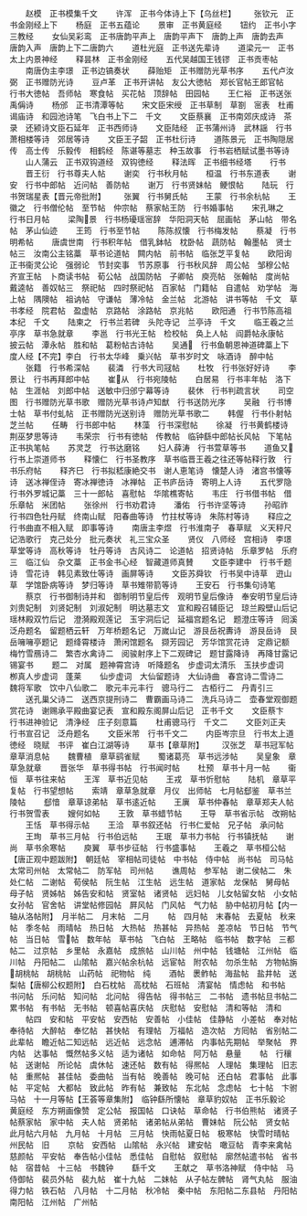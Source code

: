 <!-- { "loadSidebar": true } -->
　　赵模　正书模集千文
　　许浑　正书今体诗上下【乌丝栏】
　　张钦元　正书金刚经上下
　　杨庭　正书五蕴论
　　景审　正书黄庭经
　　钮约　正书小字三教经
　　女仙吴彩鸾　正书唐韵平声上　唐韵平声下　唐韵上声　唐韵去声　唐韵入声　唐韵上下二唐韵六
　　道杜光庭　正书送先辈诗
　　道梁元一　正书太上内景神经
　　释昙林　正书金刚经
　　五代吴越国王钱镠　正书贡枣帖
　　南唐伪主李璟　正书边镐奏状
　　薛贻矩　正书赠防光草书序
　　五代卢汝弼　正书赠防光诗
　　豆卢革　正书开讲帖　友公大徳帖　郑长官帖王郎官帖　行书大徳帖　吾师帖　寒食帖　买花帖　顶辞帖　田园帖
　　王仁裕　正书送张禹偁诗
　　杨邠　正书清潭等帖
　　宋文臣宋绶　正书草制　草劄　宻表　杜甫谒庙诗　和园池诗笔　飞白书上下二　千文
　　文臣蔡襄　正书南郊庆成诗　茶录　还颍诗文臣石延年　正书西师诗
　　文臣陆经　正书蒲州诗　武林謡　行书萧相楼等诗　郊居等诗
　　文臣王子韶　正书杜衍诗
　　道陈景元　正书陶隠居传　高士传　乐毅传　相鹤经　陈谌等墓志　种玉故事　行书岩栖赋试墨书等诗
　　山人蒲云　正书双钩道经　双钩徳经
　　释法晖　正书细书经塔
　　行书
　　晋王衍　行书尊夫人帖
　　谢奕　行书秋月帖
　　桓温　行书东道表
　　谢安　行书中郎帖　近问帖　善防帖
　　谢万　行书贤妹帖　鲠恨帖
　　陆玩　行书贺瑞星表【晋元帝批附】
　　张翼　行书舅氏帖
　　王蒙　行书余杭帖
　　王徽之　行书僧伦帖　至节帖　仲宗帖　蔡家帖王防　行书婚事帖
　　宋孔琳之　行书日月帖
　　梁陶景　行书杨瓇瑶宻辞　华阳洞天帖　屈画帖　茅山帖　带名帖　茅山仙迹
　　王筠　行书至节帖
　　陈陈叔懐　行书梅发帖
　　蔡凝　行书明希帖
　　唐虞世南　行书积年帖　借乳鉢帖　枕卧帖　蔬防帖　翰墨帖　贤士帖三　汝南公主铭藁　草书论道帖　闗内帖　前书帖　临张芝平复帖
　　欧阳询　正书衞灵公论　强弱论　节封奕事　节苏原事　行书秋风辞　周公帖　邹穆公帖　齐宣王帖　卜商读书帖　荀公帖　战国防帖　子卿帖　庾亮帖　张翰帖　度尚帖　戴逵帖　善奴帖三　祭祀帖　四时祭祀帖　百家帖　门籍帖　自遣帖　劝学帖　海上帖　隅隩帖　祖讷帖　守谦帖　薄冷帖　金兰帖　北游帖　讲书等帖　千文　草书孝经　院君帖　盈虚帖　京路帖　涂路帖　京兆帖
　　欧阳通　行书节陈高祖本纪　千文
　　陆柬之　行书兰若碑　头陀寺记　兰亭诗　千文
　　临王羲之兰亭序　草书急就章
　　李邕　行书光王帖　检校帖　奂上人帖　阎爵帖永康帖　披云帖　潭永帖　胜和帖　葛粉帖古诗帖
　　吴通　行书鱼朝恩神道碑藁上下　度人经【不完】李白　行书太华峰　乗兴帖　草书岁时文　咏酒诗　醉中帖
　　张籍　行书希深帖
　　裴潾　行书大司冦帖
　　杜牧　行书张好好诗
　　李景让　行书再拜郎中帖
　　崔从　行书宛陵帖
　　白居易　行书丰年帖　洛下帖　生涯帖　刘郎中帖　送敏中归邠宁幕等诗
　　裴休　行书判疏言状
　　司空图　行书赠防光草书歌　赠防光草书诗卢知猷　行书送防光序
　　吴融　行书博士帖　草书付虬帖　正书赠防光送别诗　赠防光草书歌二
　　韩偓　行书仆射帖　芝兰帖
　　任畴　行书郎中帖
　　林藻　行书深慰帖
　　徐凝　行书黄鹤楼诗　荆巫梦思等诗
　　韦荣宗　行书有徳帖　传教帖　临钟繇中郎帖长风帖　下笔帖　正书执笔帖
　　苏灵芝　行书达磨铭
　　妇人薛涛　行书萱草等书
　　道鱼又　行书上崇道师书
　　释懐仁　行书圣教序　草书临晋王羲之往还等帖释行敦　行书乐府帖
　　释齐巳　行书拟嵇康絶交书　谢人恵笔诗　懐楚人诗　渚宫书懐等诗　送冰禅侄诗　寄冰禅徳诗　冰禅帖　正书庐岳诗　寄明上人诗
　　五代罗隐　行书外罗城记藁　三十一郎帖　喜慰帖　华隂樵寄帖
　　韦庄　行书借书帖　借乐章帖　米团帖
　　张徐州　行书劝君诗
　　潘佑　行书许坚等诗
　　孙昭祚　行书四色牡丹赋　终南山赋　阳春曲等诗　竹拄杖等诗　朱陈村等诗
　　释应之　行书曲直不相入赋　即事等诗
　　南唐主李煜　行书淮南子　春草赋　义天秤尺记浩歌行　克己处分　批元奏状　礼三宝众圣
　　贤仪　八师经　宫相诗　李璟草堂等诗　高秋等诗　牡丹等诗　古风诗二　论道帖　招贤诗帖　乐章罗帖　乐府三　临江仙　杂文藁　正书金书心经　智藏道师真賛
　　文臣李建中　行书千题诗　雪花诗　韩见素致仕等诗　画屏等诗
　　文臣苏舜钦　行书吴中诗草　逰山草　学馆卧病等诗　梦归等诗　草书雉带箭等诗
　　王安石　行书集句诗笔
　　蔡京　行书御制诗并和　御制明节皇后传　观明节皇后像诗　奉安明节皇后诗　刘贵妃制　刘贤妃制　刘淑妃制　明达墓志文　宣和殿召辅臣记　琼兰殿壁山后记　瑶林殿双竹后记　澄漪殿观莲记　玉宇洞后记　延福宫题名记　题澄庄等诗　囘溪泛舟题名　留题栖云轩　万年桥题名记　万嵗山记　游艮岳祝夀诗　游艮岳诗　艮岳噰噰亭题记　题绛霄楼诗　萧闲馆题名　撷芳园记　芳华馆赏花诗　定鼎记额　梅竹雪鴈诗二　繁杏水禽诗二　阅骏射序上下二观碑记　题甘露降诗　再降甘露记　锡宴书
　　题二　对属　题神霄宫诗　听降题名　步虚词太清乐　玉扶步虚词　栁真人步虚词　蓬莱
　　仙步虚词　大仙留题诗　大仙诗曲　春宫诗二雪诗二　魏将军歌　饮中八仙歌二　歌元丰元丰行　骢马行二　古栢行二　丹青引三
　　送孔巢父诗二　送西京提刑诗二　曹霸画马诗二　洗兵马诗二　壶春堂观御题赏花诗　谢赐承平殿曲宴记表　宣和殿东阁屏山后记　正书千文
　　文臣蔡卞　行书进神验记　清浄经　庄子刻意篇
　　杜甫骢马行　千文二
　　文臣刘正夫　行书宣召记　泛舟题名
　　文臣米芾　行书千文二
　　内臣岑宗旦　行书太上道徳经　晓赋　书评　崔白江湖等诗
　　草书【章草附】
　　汉张芝　草书冠军帖　章草消息帖
　　魏曹植　章草鹞雀赋
　　蜀诸葛亮　草书远涉帖
　　吴皇象　章草急就章
　　晋张华　草书得书帖　行书闻时帖
　　杜预　草书十月一帖
　　衞恒　草书往来帖
　　王浑　草书近见帖
　　王戎　草书忻慰帖
　　陆机　章草平复帖　行书望想帖
　　索靖　章草急就章　月仪　出师帖　七月帖郄鉴　草书兰陵帖
　　郄愔　章草谅弟帖　草书逺近帖
　　王廙　草书仲春帖　章草郑夫人帖　行书贺雪表
　　嫂何如帖
　　王敦　草书蜡节帖
　　王导　草书省示帖　改朔帖
　　王恬　草书得示帖
　　王洽　草书叙还帖　行书仁爱帖　兄子帖　承问帖
　　王珣　草书三月帖　行书伯远帖
　　王珉　草书力书帖　行书镇抚帖
　　谢尚　草书余寒帖
　　庾翼　草书步征帖　行书盛事帖
　　王羲之　草书桓公帖【唐正观中题跋附】　朝廷帖　宰相帖司徒帖　中书帖　侍中帖　尚书帖　司马帖太常司州帖　太常帖二　防军帖　司州帖
　　谯周帖　参军帖　谢二侯帖二　朱处仁帖　二谢帖　荀侯帖　阮生帖　江生帖　远生帖　道家帖　龙保帖　舅母帖　母子帖　贤姊帖　姊告安和帖　贤室帖　诸贤帖　远妇帖　儿女帖留女帖　小女帖　女孙帖　官舍帖　讲堂帖修园帖　屛风帖　门风帖　气力帖　胁中帖初月帖【内一轴从洛帖附】　月半帖二　月末帖　二月
　　帖　四月帖　末春帖　去夏帖　秋来帖　季冬帖　雨晴帖　热日帖　大热帖　热甚帖　异热帖　差凉帖　节日帖　节气帖　当日帖　雪帖　数年帖　草书帖　飞白帖　王略帖　临书帖　数字帖　三都帖二　过京帖　乡里帖　永嘉帖　成旅帖　山川帖　州中帖　钱塘帖　江州帖　临川帖　丹阳帖二　山隂帖　嘉兴帖余杭帖　远宦帖　附农帖　勿杀生帖　方物帖旃胡桃帖　胡桃帖　山药帖　祀物帖　纯
　　酒帖　褁鲊帖　海盐帖　盐井帖　送梨帖【唐柳公权题附】　白石枕帖　高枕帖　石班帖　清宴帖　情虑帖　和书帖　书问帖　乐问帖　知问帖　北问帖　得告帖　得书帖三　二书帖　遗书帖旦书帖二　累书帖　有书帖　无书帖　顿喜帖喜庆帖　庆慰帖　安慰帖　清和等帖　清和
　　帖四　安和帖　平安帖　安西帖　安善帖　小佳帖　佳静帖　小差帖　奉对帖　奉待帖　大醉帖　奉忆帖　甚快帖　有理帖　万福帖　造次帖　方囘帖　省别帖二　此辈帖　瞻近帖二知远帖　远近帖　远念帖　逋滞帖　内事帖先期帖　举聚帖　界内帖　达事帖　慨然帖多义帖　适为诸帖　如命帖　阿万帖　悬量
　　帖　行穰帖　送谢帖　所论帖　虞休帖　速还帖　数有帖　得熈帖　人理帖　集理帖　旧志帖　重熈帖　甚佳帖　委曲帖　当有帖　晚善帖　晚可帖　还白帖　君事帖　此事帖　平定帖　大都帖　致此帖　昨有帖　兼致帖　东北帖　念虑帖　七十帖　卞驸马帖　十一月等帖【王荟等章集附】　临钟繇所懐帖　章草豹奴帖　正书乐毅论　黄庭经　东方朔画像赞　定公帖　报国帖　口诀帖　草命帖　行书伯熊帖　诸贤子帖蔡家帖　家中帖　夫人帖　贤弟帖　诸弟帖从弟帖　曹妹帖　阮公帖　贤女帖　此月帖六月帖　九月帖　十月帖　三月帖　快雨帖夏日帖　极寒帖　快雪时晴帖　州民帖　旧
　　京帖　安西帖　山隂帖　永兴帖　建安帖　噉豆帖　青李来禽帖　慈颜帖　平安帖　奉告帖小佳帖　悉佳帖　自慰帖　叙慰帖　廓然帖遣书帖　省书帖　宿昔帖　十三帖　书魏钟
　　繇千文
　　王献之　草书洛神赋　侍中帖　马侍御帖　裴员外帖　裴九帖　崔十九帖　二妹帖　从子帖左髀帖　肾气丸帖　服油得力帖　铁石帖　八月帖　十二月帖　秋冷帖　秦中帖　东阳帖二东县帖　丹阳帖　南阳帖　江州帖　广州帖

